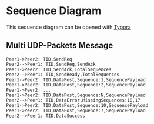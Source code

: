 # Sequence Diagram

This sequence diagram can be opened with [Typora](https://typora.io)


## Multi UDP-Packets Message

```sequence
Peer1->Peer2: TID,SendReq
Peer2-->Peer1: TID,SendReq,SendAck
Peer1->Peer2: TID,SendAck,TotalSequences
Peer2-->Peer1: TID,SendReady,TotalSequences
Peer1->Peer2: TID,DataPost,Sequence:1,SequencePayload
Peer1->Peer2: TID,DataPost,Sequence:2,SequencePayload
Peer1->Peer2: ...
Peer1->Peer2: TID,DataPost,Sequence:N,SequencePayload
Peer2-->Peer1: TID,DataError,MissingSequences:10,17
Peer1->Peer2: TID,DataPost,Sequence:10,SequencePayload
Peer1->Peer2: TID,DataPost,Sequence:7,SequencePayload
Peer2-->Peer1: TID,DataSuccess
```

